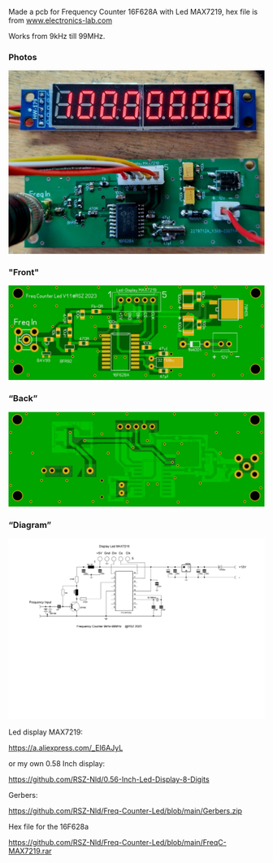 Made a pcb for
Frequency Counter 16F628A with Led MAX7219, hex file is from www.electronics-lab.com

Works from 9kHz till 99MHz.
### Photos

![Photo 011](https://github.com/RSZ-Nld/Freq-Counter-Led/blob/main/Led-Freq-Counter.jpg)

### "Front"
![Photo 010]( https://github.com/RSZ-Nld/Freq-Counter-Led/blob/main/Front.JPG)
### “Back”
![Photo 1]( https://github.com/RSZ-Nld/Freq-Counter-Led/blob/main/Back.JPG)
### “Diagram”
![Photo 0](https://github.com/RSZ-Nld/Freq-Counter-Led/blob/main/Diagram-Led.JPG)

Led display MAX7219:

https://a.aliexpress.com/_EI6AJyL

or my own 0.58 Inch display:

https://github.com/RSZ-Nld/0.56-Inch-Led-Display-8-Digits

Gerbers:

https://github.com/RSZ-Nld/Freq-Counter-Led/blob/main/Gerbers.zip

Hex file for the 16F628a

https://github.com/RSZ-Nld/Freq-Counter-Led/blob/main/FreqC-MAX7219.rar
